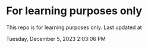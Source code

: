 # For learning purposes only
This repo is for learning purposes only.
Last updated at

Tuesday, December 5, 2023 2:03:06 PM

